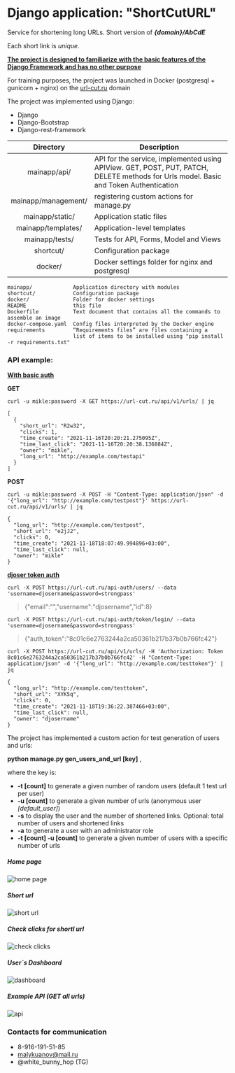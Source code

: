 # Django application: "ShortCutURL" 

Service for shortening long URLs. Short version of ***{domain}/AbCdE***

Each short link is *unique*. 

<ins>**The project is designed to familiarize with the basic features of the Django Framework and has no other purpose**

For training purposes, the project was launched in Docker (postgresql + gunicorn + nginx) on the [url-cut.ru](https://url-cut.ru) domain

The project was implemented using Django: 

* Django
* Django-Bootstrap
* Django-rest-framework

|   Directory   | Description                                                                                                                                                                                              |
|:-------------:|----------------------------------------------------------------------------------------------------------------------------------------------------------------------------------------------------------|
|   mainapp/api/  | API for the service, implemented using APIView. GET, POST, PUT, PATCH, DELETE methods for Urls model. Basic and Token Authentication |
|   mainapp/management/  | registering custom actions for manage.py |
|   mainapp/static/  | Application static files |
|   mainapp/templates/  | Application-level templates |
|   mainapp/tests/  | Tests for API, Forms, Model and Views |
|   shortcut/   | Configuration package |
|   docker/   | Docker settings folder for nginx and postgresql |

```
mainapp/             Application directory with modules
shortcut/            Configuration package
docker/              Folder for docker settings
README               this file
Dockerfile           Text document that contains all the commands to assemble an image
docker-compose.yaml  Config files interpreted by the Docker engine
requirements         “Requirements files” are files containing a 
                     list of items to be installed using "pip install -r requirements.txt"
```

### API example:

**<ins>With basic auth</ins>**

**GET**
```
curl -u mikle:password -X GET https://url-cut.ru/api/v1/urls/ | jq
```
```
[
  {
    "short_url": "R2w32",
    "clicks": 1,
    "time_create": "2021-11-16T20:20:21.275095Z",
    "time_last_click": "2021-11-16T20:20:38.136884Z",
    "owner": "mikle",
    "long_url": "http://example.com/testapi"
  }
]
```
**POST**
```
curl -u mikle:password -X POST -H "Content-Type: application/json" -d '{"long_url": "http://example.com/testpost"}' https://url-cut.ru/api/v1/urls/ | jq
```
```
{
  "long_url": "http://example.com/testpost",
  "short_url": "e2jJ2",
  "clicks": 0,
  "time_create": "2021-11-18T18:07:49.994896+03:00",
  "time_last_click": null,
  "owner": "mikle"
}
```
**<ins>djoser token auth</ins>**
```
curl -X POST https://url-cut.ru/api-auth/users/ --data 'username=djosername&password=strongpass'
```
>{"email":"","username":"djosername","id":8}
```
curl -X POST https://url-cut.ru/api-auth/token/login/ --data 'username=djosername&password=strongpass'
```
>{"auth_token":"8c01c6e2763244a2ca50361b217b37b0b766fc42"}
```
curl -X POST https://url-cut.ru/api/v1/urls/ -H 'Authorization: Token 8c01c6e2763244a2ca50361b217b37b0b766fc42' -H "Content-Type: application/json" -d '{"long_url": "http://example.com/testtoken"}' | jq
```
```
{
  "long_url": "http://example.com/testtoken",
  "short_url": "XYK5q",
  "clicks": 0,
  "time_create": "2021-11-18T19:36:22.387466+03:00",
  "time_last_click": null,
  "owner": "djosername"
}
```

The project has implemented a custom action for test generation of users and urls:

**python manage.py gen_users_and_url [key]** ,

where the key is:
* **-t [count]** to generate a given number of random users (default 1 test url per user)
* **-u [count]** to generate a given number of urls (anonymous user *[default_user]*)
* **-s** to display the user and the number of shortened links. Optional: total number of users and shortened links
* **-a** to generate a user with an administrator role
* **-t [count] -u [count]** to generate a given number of users with a specific number of urls

##### Home page

![home page](https://i.ibb.co/12V1ctq/shortcut-home.png)

##### Short url

![short url](https://i.ibb.co/Kq1Mh5k/shortcut-short.png)

##### Check clicks for shortl url

![check clicks](https://i.ibb.co/xjLSfQD/shortcut-clicks.png)

##### User`s Dashboard

![dashboard](https://i.ibb.co/1KbSpGp/shortcut-dashboard.png)

##### Example API (GET all urls)

![api](https://i.ibb.co/McqqSKS/shortcut-api.png)

### Contacts for communication

* 8-916-191-51-85
* malykuanov@mail.ru
* @white_bunny_hop (TG)

